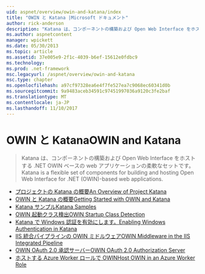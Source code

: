 ```yaml
---
uid: aspnet/overview/owin-and-katana/index
title: "OWIN と Katana |Microsoft ドキュメント"
author: rick-anderson
description: "Katana は、コンポーネントの構築および Open Web Interface をホストする .NET OWIN ベースの web アプリケーションの柔軟なセットです。"
ms.author: aspnetcontent
manager: wpickett
ms.date: 05/30/2013
ms.topic: article
ms.assetid: 37e005e9-2f1c-4039-b6ef-15612e0fdbc9
ms.technology: 
ms.prod: .net-framework
msc.legacyurl: /aspnet/overview/owin-and-katana
msc.type: chapter
ms.openlocfilehash: a97cf97328ea6e4f7fe527ea7c9068ec60341d0b
ms.sourcegitcommit: 9a9483aceb34591c97451997036a9120c3fe2baf
ms.translationtype: MT
ms.contentlocale: ja-JP
ms.lasthandoff: 11/10/2017
---
```

<a name="owin-and-katana"></a><span data-ttu-id="e752c-103">OWIN と Katana</span><span class="sxs-lookup"><span data-stu-id="e752c-103">OWIN and Katana</span></span>
====================
> <span data-ttu-id="e752c-104">Katana は、コンポーネントの構築および Open Web Interface をホストする .NET OWIN ベースの web アプリケーションの柔軟なセットです。</span><span class="sxs-lookup"><span data-stu-id="e752c-104">Katana is a flexible set of components for building and hosting Open Web Interface for .NET (OWIN)-based web applications.</span></span>


- [<span data-ttu-id="e752c-105">プロジェクトの Katana の概要</span><span class="sxs-lookup"><span data-stu-id="e752c-105">An Overview of Project Katana</span></span>](an-overview-of-project-katana.md)
- [<span data-ttu-id="e752c-106">OWIN と Katana の概要</span><span class="sxs-lookup"><span data-stu-id="e752c-106">Getting Started with OWIN and Katana</span></span>](getting-started-with-owin-and-katana.md)
- [<span data-ttu-id="e752c-107">Katana サンプル</span><span class="sxs-lookup"><span data-stu-id="e752c-107">Katana Samples</span></span>](katana-samples.md)
- [<span data-ttu-id="e752c-108">OWIN 起動クラス検出</span><span class="sxs-lookup"><span data-stu-id="e752c-108">OWIN Startup Class Detection</span></span>](owin-startup-class-detection.md)
- [<span data-ttu-id="e752c-109">Katana で Windows 認証を有効にします。</span><span class="sxs-lookup"><span data-stu-id="e752c-109">Enabling Windows Authentication in Katana</span></span>](enabling-windows-authentication-in-katana.md)
- [<span data-ttu-id="e752c-110">IIS 統合パイプラインの OWIN ミドルウェア</span><span class="sxs-lookup"><span data-stu-id="e752c-110">OWIN Middleware in the IIS Integrated Pipeline</span></span>](owin-middleware-in-the-iis-integrated-pipeline.md)
- [<span data-ttu-id="e752c-111">OWIN OAuth 2.0 承認サーバー</span><span class="sxs-lookup"><span data-stu-id="e752c-111">OWIN OAuth 2.0 Authorization Server</span></span>](owin-oauth-20-authorization-server.md)
- [<span data-ttu-id="e752c-112">ホストする Azure Worker ロールで OWIN</span><span class="sxs-lookup"><span data-stu-id="e752c-112">Host OWIN in an Azure Worker Role</span></span>](host-owin-in-an-azure-worker-role.md)
